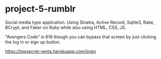 # project-5-rumblr

Social media type application. Using Sinatra, Active Record, Sqlite3, Rake, BCrypt, and Faker on Ruby while also using HTML, CSS, JS.

"Avengers Code" is 616 though you can bypass that screen by just clicking the log in or sign up button.

https://topsecret-vents.herokuapp.com/login
